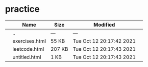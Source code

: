 practice
========

<table><thead><tr class="header"><th></th><th>Name</th><th>Size</th><th>Modified</th><th></th></tr></thead><tbody><tr class="odd"><td></td><td><span class="goup">..</span></td><td>—</td><td>—</td><td></td></tr><tr class="even"><td></td><td><span class="name">exercises.html</span></td><td>55 KB</td><td>Tue Oct 12 20:17:42 2021</td><td></td></tr><tr class="odd"><td></td><td><span class="name">leetcode.html</span></td><td>207 KB</td><td>Tue Oct 12 20:17:43 2021</td><td></td></tr><tr class="even"><td></td><td><span class="name">untitled.html</span></td><td>1 KB</td><td>Tue Oct 12 20:17:43 2021</td><td></td></tr></tbody></table>

